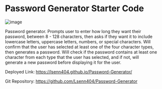 # Password Generator Starter Code
![image](https://user-images.githubusercontent.com/69658103/195781658-73a0e411-5674-4a11-9aa1-3bb612be5112.png)


Password generator. Prompts user to enter how long they want their password, between 8 - 128 characters, then asks if they want it to include lowercase letters, uppercase letters, numbers, or special characters. Will confirm that the user has selected at least one of the four character types, then generates a password. Will check if the password contains at least one character from each type that the user has selected, and if not, will generate a new password before displaying it for the user.

Deployed Link:
https://lsenn404.github.io/Password-Generator/

Git Repository:
https://github.com/Lsenn404/Password-Generator
